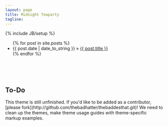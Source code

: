 ```yaml
---
layout: page
title: Midnight Teaparty
tagline:
---
```

{% include JB/setup %}


<ul class="posts">
  {% for post in site.posts %}
    <li><span>{{ post.date | date_to_string }}</span> &raquo; <a href="{{ BASE_PATH }}{{ post.url }}">{{ post.title }}</a></li>
  {% endfor %}
</ul>


<br>
<br>
<br>
<h2> To-Do </h2>
<p>
This theme is still unfinished. If you'd like to be added as a contributor, [please fork](http://github.com/thebadhatter/thebaddesthat.git)!
We need to clean up the themes, make theme usage guides with theme-specific markup examples.<p>


